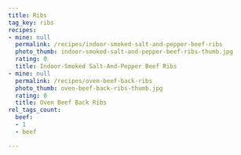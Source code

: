 ```yaml
---
title: Ribs
tag_key: ribs
recipes:
- mine: null
  permalink: /recipes/indoor-smoked-salt-and-pepper-beef-ribs
  photo_thumb: indoor-smoked-salt-and-pepper-beef-ribs-thumb.jpg
  rating: 0
  title: Indoor-Smoked Salt-And-Pepper Beef Ribs
- mine: null
  permalink: /recipes/oven-beef-back-ribs
  photo_thumb: oven-beef-back-ribs-thumb.jpg
  rating: 0
  title: Oven Beef Back Ribs
rel_tags_count:
  beef:
  - 1
  - beef

---
```

